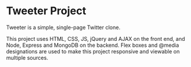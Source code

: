 # Tweeter Project

Tweeter is a simple, single-page Twitter clone.

This project uses HTML, CSS, JS, jQuery and AJAX on the front end, and Node, Express and MongoDB on the backend. Flex boxes and @media designations are used to make this project responsive and viewable on multiple sources.
